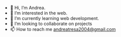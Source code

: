 - 👋 Hi, I’m Andrea.
- 👀 I’m interested in the web.
- 🌱 I’m currently learning web development.
- 💞️ I’m looking to collaborate on projects
- 📫 How to reach me andreatresa2004@gmail.com

<!---
antresssss/antresssss is a ✨ special ✨ repository because its `README.md` (this file) appears on your GitHub profile.
You can click the Preview link to take a look at your changes.
--->
